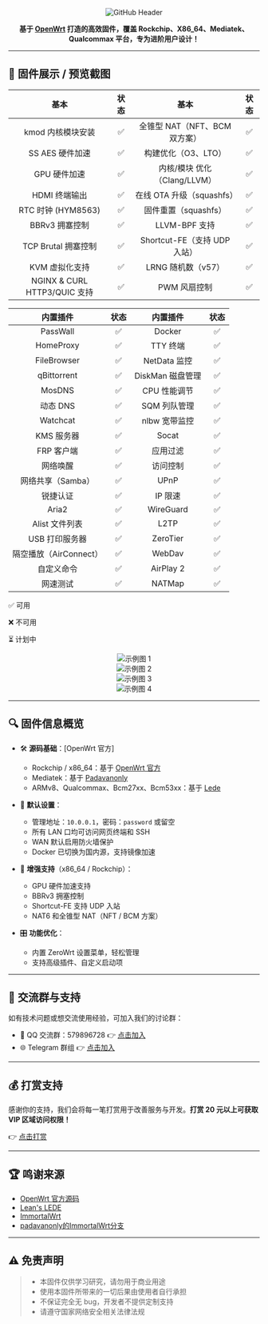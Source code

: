 <div align="center">

![GitHub Header](https://git.kejizero.online/zhao/files/raw/branch/main/images/370035003-6d37cd69-a232-4444-9f91-30e5942a8938.svg)

**基于 [OpenWrt](https://github.com/openwrt/openwrt) 打造的高效固件，覆盖 Rockchip、X86_64、Mediatek、Qualcommax 平台，专为进阶用户设计！**

</div>

---

## 📂 固件展示 / 预览截图

| 基本                                              | 状态 | 基本                         | 状态 |
|:-------------------------------------------------:|:----:|:----------------------------:|:----:|
| kmod 内核模块安装                                 | ✅   | 全锥型 NAT（NFT、BCM 双方案）| ✅   |
| SS AES 硬件加速                                   | ✅   | 构建优化（O3、LTO）          | ✅   |
| GPU 硬件加速                                      | ✅   | 内核/模块 优化（Clang/LLVM） | ✅   |
| HDMI 终端输出                                     | ✅   | 在线 OTA 升级（squashfs）    | ✅   |
| RTC 时钟 (HYM8563)                                | ✅   | 固件重置（squashfs）         | ✅   |
| BBRv3 拥塞控制                                    | ✅   | LLVM-BPF 支持                | ✅   |
| TCP Brutal 拥塞控制                               | ✅   | Shortcut-FE（支持 UDP 入站） | ✅   |
| KVM 虚拟化支持                                    | ✅   | LRNG 随机数（v57）           | ✅   |
| NGINX & CURL HTTP3/QUIC 支持                      | ✅   | PWM 风扇控制                 | ✅   |


| 内置插件                 | 状态 | 内置插件         | 状态 |
|:------------------------:|:----:|:----------------:|:----:|
| PassWall                 | ✅   | Docker           | ✅   |
| HomeProxy                | ✅   | TTY 终端         | ✅   |
| FileBrowser              | ✅   | NetData 监控     | ✅   |
| qBittorrent              | ✅   | DiskMan 磁盘管理 | ✅   |
| MosDNS                   | ✅   | CPU 性能调节     | ✅   |
| 动态 DNS                 | ✅   | SQM 列队管理     | ✅   |
| Watchcat                 | ✅   | nlbw 宽带监控    | ✅   |
| KMS 服务器               | ✅   | Socat            | ✅   |
| FRP 客户端               | ✅   | 应用过滤         | ✅   |
| 网络唤醒                 | ✅   | 访问控制         | ✅   |
| 网络共享（Samba）        | ✅   | UPnP             | ✅   |
| 锐捷认证                 | ✅   | IP 限速          | ✅   |
| Aria2                    | ✅   | WireGuard        | ✅   |
| Alist 文件列表           | ✅   | L2TP             | ✅   |
| USB 打印服务器           | ✅   | ZeroTier         | ✅   |
| 隔空播放（AirConnect）   | ✅   | WebDav           | ✅   |
| 自定义命令               | ✅   | AirPlay 2        | ✅   |
| 网速测试                 | ✅   | NATMap           | ✅   |

✅ 可用

❌ 不可用

⏳ 计划中

<div align="center">

![示例图 1](https://git.kejizero.online/zhao/files/raw/branch/main/images/0001.png)  
![示例图 2](https://git.kejizero.online/zhao/files/raw/branch/main/images/0002.png)  
![示例图 3](https://git.kejizero.online/zhao/files/raw/branch/main/images/0003.png)  
![示例图 4](https://git.kejizero.online/zhao/files/raw/branch/main/images/0004.png)

</div>

---

## 🔍 固件信息概览

- 🛠 **源码基础**：[OpenWrt 官方]
  - Rockchip / x86_64：基于 [OpenWrt 官方](https://github.com/openwrt/openwrt)
  - Mediatek：基于 [Padavanonly](https://github.com/padavanonly/immortalwrt-mt798x-24.10)
  - ARMv8、Qualcommax、Bcm27xx、Bcm53xx：基于 [Lede](https://github.com/coolsnowwolf/lede)

- 🔧 **默认设置**：
  - 管理地址：`10.0.0.1`，密码：`password` 或留空
  - 所有 LAN 口均可访问网页终端和 SSH
  - WAN 默认启用防火墙保护
  - Docker 已切换为国内源，支持镜像加速

- 🚀 **增强支持**（x86_64 / Rockchip）：
  - GPU 硬件加速支持
  - BBRv3 拥塞控制
  - Shortcut-FE 支持 UDP 入站
  - NAT6 和全锥型 NAT（NFT / BCM 方案）

- 🎛 **功能优化**：
  - 内置 ZeroWrt 设置菜单，轻松管理
  - 支持高级插件、自定义启动项

---

## 💬 交流群与支持

如有技术问题或想交流使用经验，可加入我们的讨论群：

- 🧧 QQ 交流群：579896728 👉 [点击加入](https://qm.qq.com/q/oe4EAtvPIO)
- 🌐 Telegram 群组 👉 [点击加入](https://t.me/kejizero)

---

## 💰 打赏支持

感谢你的支持，我们会将每一笔打赏用于改善服务与开发。**打赏 20 元以上可获取 VIP 区域访问权限！**

👉 [点击打赏](https://pay.kejizero.online)

---

## 🏆 鸣谢来源

- [OpenWrt 官方源码](https://github.com/openwrt/openwrt)
- [Lean's LEDE](https://github.com/coolsnowwolf/lede)
- [ImmortalWrt](https://github.com/immortalwrt/immortalwrt)
- [padavanonly的ImmortalWrt分支](https://github.com/padavanonly/immortalwrt-mt798x-24.10)

---

## ⚠️ 免责声明

> - 本固件仅供学习研究，请勿用于商业用途  
> - 使用本固件所带来的一切后果由使用者自行承担  
> - 不保证完全无 bug，开发者不提供定制支持  
> - 请遵守国家网络安全相关法律法规  
